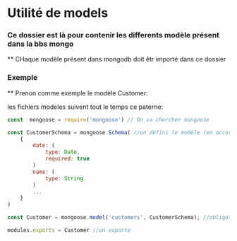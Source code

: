 # Utilité de models

### Ce dossier est là pour contenir les differents modèle présent dans la bbs mongo

** CHaque modèle présent dans mongodb doit êtr importé dans ce dossier

### Exemple 

** Prenon comme exemple le modèle Customer:

les fichiers modeles suivent tout le temps ce paterne:

```javascript
const  mongoose = require('mongoose') // On va chercher mongoose

const CustomerSchema = mongoose.Schema( //on défini le modèle (en accord avec la bdd)
    {
        date: (
            type: Date,
            required: true
        )
        name: (
            type: String
        )
        ...
    }
)

const Customer = mongoose.model('customers', CustomerSchema); //obligatoire 

modules.exports = Customer //on exporte
```